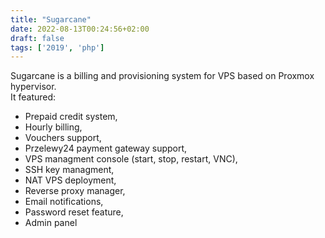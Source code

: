 ```yaml
---
title: "Sugarcane"
date: 2022-08-13T00:24:56+02:00
draft: false
tags: ['2019', 'php']
---
```


Sugarcane is a billing and provisioning system for VPS based on Proxmox hypervisor.  
It featured:
* Prepaid credit system, 
* Hourly billing, 
* Vouchers support,
* Przelewy24 payment gateway support,
* VPS managment console (start, stop, restart, VNC),
* SSH key managment, 
* NAT VPS deployment, 
* Reverse proxy manager,
* Email notifications,
* Password reset feature,
* Admin panel

